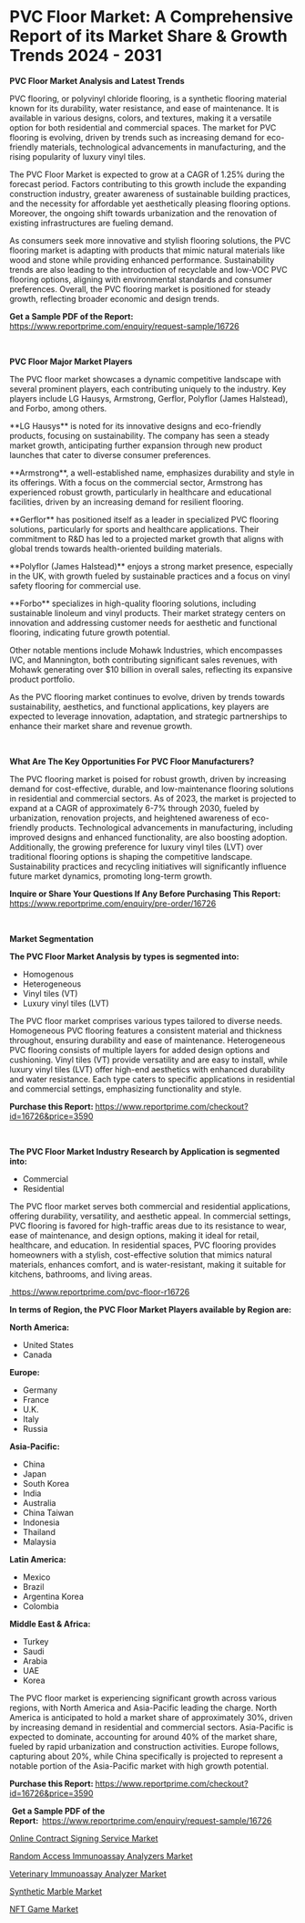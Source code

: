 <p><h1>PVC Floor Market: A Comprehensive Report of its Market Share & Growth Trends 2024 - 2031</h1></p><p><strong>PVC Floor Market Analysis and Latest Trends</strong></p>
<p><p>PVC flooring, or polyvinyl chloride flooring, is a synthetic flooring material known for its durability, water resistance, and ease of maintenance. It is available in various designs, colors, and textures, making it a versatile option for both residential and commercial spaces. The market for PVC flooring is evolving, driven by trends such as increasing demand for eco-friendly materials, technological advancements in manufacturing, and the rising popularity of luxury vinyl tiles.</p><p>The PVC Floor Market is expected to grow at a CAGR of 1.25% during the forecast period. Factors contributing to this growth include the expanding construction industry, greater awareness of sustainable building practices, and the necessity for affordable yet aesthetically pleasing flooring options. Moreover, the ongoing shift towards urbanization and the renovation of existing infrastructures are fueling demand.</p><p>As consumers seek more innovative and stylish flooring solutions, the PVC flooring market is adapting with products that mimic natural materials like wood and stone while providing enhanced performance. Sustainability trends are also leading to the introduction of recyclable and low-VOC PVC flooring options, aligning with environmental standards and consumer preferences. Overall, the PVC flooring market is positioned for steady growth, reflecting broader economic and design trends.</p></p>
<p><strong>Get a Sample PDF of the Report:&nbsp;</strong> <a href="https://www.reportprime.com/enquiry/request-sample/16726?utm_campaign=39&utm_medium=2&utm_source=Github&utm_content=ia&utm_term=24112024&utm_id=pvc-floor">https://www.reportprime.com/enquiry/request-sample/16726</a></p>
<p>&nbsp;</p>
<p><strong>PVC Floor Major Market Players</strong></p>
<p><p>The PVC floor market showcases a dynamic competitive landscape with several prominent players, each contributing uniquely to the industry. Key players include LG Hausys, Armstrong, Gerflor, Polyflor (James Halstead), and Forbo, among others.</p><p>**LG Hausys** is noted for its innovative designs and eco-friendly products, focusing on sustainability. The company has seen a steady market growth, anticipating further expansion through new product launches that cater to diverse consumer preferences.</p><p>**Armstrong**, a well-established name, emphasizes durability and style in its offerings. With a focus on the commercial sector, Armstrong has experienced robust growth, particularly in healthcare and educational facilities, driven by an increasing demand for resilient flooring.</p><p>**Gerflor** has positioned itself as a leader in specialized PVC flooring solutions, particularly for sports and healthcare applications. Their commitment to R&D has led to a projected market growth that aligns with global trends towards health-oriented building materials.</p><p>**Polyflor (James Halstead)** enjoys a strong market presence, especially in the UK, with growth fueled by sustainable practices and a focus on vinyl safety flooring for commercial use.</p><p>**Forbo** specializes in high-quality flooring solutions, including sustainable linoleum and vinyl products. Their market strategy centers on innovation and addressing customer needs for aesthetic and functional flooring, indicating future growth potential.</p><p>Other notable mentions include Mohawk Industries, which encompasses IVC, and Mannington, both contributing significant sales revenues, with Mohawk generating over $10 billion in overall sales, reflecting its expansive product portfolio.</p><p>As the PVC flooring market continues to evolve, driven by trends towards sustainability, aesthetics, and functional applications, key players are expected to leverage innovation, adaptation, and strategic partnerships to enhance their market share and revenue growth.</p></p>
<p>&nbsp;</p>
<p><strong>What Are The Key Opportunities For PVC Floor Manufacturers?</strong></p>
<p><p>The PVC flooring market is poised for robust growth, driven by increasing demand for cost-effective, durable, and low-maintenance flooring solutions in residential and commercial sectors. As of 2023, the market is projected to expand at a CAGR of approximately 6-7% through 2030, fueled by urbanization, renovation projects, and heightened awareness of eco-friendly products. Technological advancements in manufacturing, including improved designs and enhanced functionality, are also boosting adoption. Additionally, the growing preference for luxury vinyl tiles (LVT) over traditional flooring options is shaping the competitive landscape. Sustainability practices and recycling initiatives will significantly influence future market dynamics, promoting long-term growth.</p></p>
<p><strong>Inquire or Share Your Questions If Any Before Purchasing This Report:</strong> <a href="https://www.reportprime.com/enquiry/pre-order/16726?utm_campaign=39&utm_medium=2&utm_source=Github&utm_content=ia&utm_term=24112024&utm_id=pvc-floor">https://www.reportprime.com/enquiry/pre-order/16726</a></p>
<p>&nbsp;</p>
<p><strong>Market Segmentation</strong></p>
<p><strong>The PVC Floor Market Analysis by types is segmented into:</strong></p>
<p><ul><li>Homogenous</li><li>Heterogeneous</li><li>Vinyl tiles (VT)</li><li>Luxury vinyl tiles (LVT)</li></ul></p>
<p><p>The PVC floor market comprises various types tailored to diverse needs. Homogeneous PVC flooring features a consistent material and thickness throughout, ensuring durability and ease of maintenance. Heterogeneous PVC flooring consists of multiple layers for added design options and cushioning. Vinyl tiles (VT) provide versatility and are easy to install, while luxury vinyl tiles (LVT) offer high-end aesthetics with enhanced durability and water resistance. Each type caters to specific applications in residential and commercial settings, emphasizing functionality and style.</p></p>
<p><strong>Purchase this Report:&nbsp;</strong><a href="https://www.reportprime.com/checkout?id=16726&price=3590&utm_campaign=39&utm_medium=2&utm_source=Github&utm_content=ia&utm_term=24112024&utm_id=pvc-floor">https://www.reportprime.com/checkout?id=16726&price=3590</a></p>
<p>&nbsp;</p>
<p><strong>The PVC Floor Market Industry Research by Application is segmented into:</strong></p>
<p><ul><li>Commercial</li><li>Residential</li></ul></p>
<p><p>The PVC floor market serves both commercial and residential applications, offering durability, versatility, and aesthetic appeal. In commercial settings, PVC flooring is favored for high-traffic areas due to its resistance to wear, ease of maintenance, and design options, making it ideal for retail, healthcare, and education. In residential spaces, PVC flooring provides homeowners with a stylish, cost-effective solution that mimics natural materials, enhances comfort, and is water-resistant, making it suitable for kitchens, bathrooms, and living areas.</p></p>
<p><a href="https://www.reportprime.com/pvc-floor-r16726?utm_campaign=39&utm_medium=2&utm_source=Github&utm_content=ia&utm_term=24112024&utm_id=pvc-floor">&nbsp;https://www.reportprime.com/pvc-floor-r16726</a></p>
<p><strong>In terms of Region, the PVC Floor Market Players available by Region are:</strong></p>
<p>
    <p> <strong> North America: </strong>
        <ul>
            <li>United States</li>
            <li>Canada</li>
        </ul>
        </p> 
    <p> <strong> Europe: </strong>
        <ul>
            <li>Germany</li>
            <li>France</li>
            <li>U.K.</li>
            <li>Italy</li>
            <li>Russia</li>
        </ul>
        </p> 
    <p> <strong> Asia-Pacific: </strong>
        <ul>
            <li>China</li>
            <li>Japan</li>
            <li>South Korea</li>
            <li>India</li>
            <li>Australia</li>
            <li>China Taiwan</li>
            <li>Indonesia</li>
            <li>Thailand</li>
            <li>Malaysia</li>
        </ul>
        </p> 
    <p> <strong> Latin America: </strong>
        <ul>
            <li>Mexico</li>
            <li>Brazil</li>
            <li>Argentina Korea</li>
            <li>Colombia</li>
        </ul>
        </p> 
    <p> <strong> Middle East & Africa: </strong>
        <ul>
            <li>Turkey</li>
            <li>Saudi</li>
            <li>Arabia</li>
            <li>UAE</li>
            <li>Korea</li>
        </ul>
    </p>
    </p>
<p><p>The PVC floor market is experiencing significant growth across various regions, with North America and Asia-Pacific leading the charge. North America is anticipated to hold a market share of approximately 30%, driven by increasing demand in residential and commercial sectors. Asia-Pacific is expected to dominate, accounting for around 40% of the market share, fueled by rapid urbanization and construction activities. Europe follows, capturing about 20%, while China specifically is projected to represent a notable portion of the Asia-Pacific market with high growth potential.</p></p>
<p><strong>Purchase this Report: </strong><a href="https://www.reportprime.com/checkout?id=16726&price=3590&utm_campaign=39&utm_medium=2&utm_source=Github&utm_content=ia&utm_term=24112024&utm_id=pvc-floor">https://www.reportprime.com/checkout?id=16726&price=3590</a></p>
<p>&nbsp;<strong>Get a Sample PDF of the Report:&nbsp;&nbsp;</strong><a href="https://www.reportprime.com/enquiry/request-sample/16726?utm_campaign=39&utm_medium=2&utm_source=Github&utm_content=ia&utm_term=24112024&utm_id=pvc-floor">https://www.reportprime.com/enquiry/request-sample/16726</a></p>
<p><strong></strong></p>
<p><p><a href="https://issuu.com/reportprime-2/docs/online-contract-signing-service-mar_63e9b46ba1a62c?utm_campaign=39&utm_medium=2&utm_source=Github&utm_content=ia&utm_term=24112024&utm_id=pvc-floor">Online Contract Signing Service Market</a></p><p><a href="https://www.linkedin.com/pulse/analysis-random-access-immunoassay-analyzers-market-fueled-pndoe?utm_campaign=39&utm_medium=2&utm_source=Github&utm_content=ia&utm_term=24112024&utm_id=pvc-floor">Random Access Immunoassay Analyzers Market</a></p><p><a href="https://www.linkedin.com/pulse/projected-growth-veterinary-immunoassay-analyzer-market-fdc2e?utm_campaign=39&utm_medium=2&utm_source=Github&utm_content=ia&utm_term=24112024&utm_id=pvc-floor">Veterinary Immunoassay Analyzer Market</a></p><p><a href="https://github.com/bonedung74807/Market-Research-Report-List-1/blob/main/synthetic-marble-market.md?utm_campaign=39&utm_medium=2&utm_source=Github&utm_content=ia&utm_term=24112024&utm_id=pvc-floor">Synthetic Marble Market</a></p><p><a href="https://issuu.com/reportprime-2/docs/nft-game-market-size-2030.pptx_61a8a9d8fe0476?utm_campaign=39&utm_medium=2&utm_source=Github&utm_content=ia&utm_term=24112024&utm_id=pvc-floor">NFT Game Market</a></p></p>
